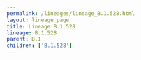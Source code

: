 ```yaml
---
permalink: /lineages/lineage_B.1.528.html
layout: lineage_page
title: Lineage B.1.528
lineage: B.1.528
parent: B.1
children: ['B.1.528']
---
```


